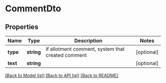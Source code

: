 # CommentDto

## Properties
Name | Type | Description | Notes
------------ | ------------- | ------------- | -------------
**type** | **string** | if allotment comment, system that created comment | [optional] 
**text** | **string** |  | [optional] 

[[Back to Model list]](../README.md#documentation-for-models) [[Back to API list]](../README.md#documentation-for-api-endpoints) [[Back to README]](../README.md)

